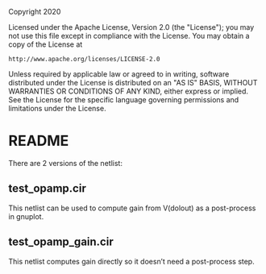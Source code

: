 Copyright 2020

Licensed under the Apache License, Version 2.0 (the "License");
you may not use this file except in compliance with the License.
You may obtain a copy of the License at

    http://www.apache.org/licenses/LICENSE-2.0

Unless required by applicable law or agreed to in writing, software
distributed under the License is distributed on an "AS IS" BASIS,
WITHOUT WARRANTIES OR CONDITIONS OF ANY KIND, either express or implied.
See the License for the specific language governing permissions and
limitations under the License.

# README

There are 2 versions of the netlist:
## test_opamp.cir
This netlist can be used to compute gain from V(dolout) as a post-process in gnuplot.

## test_opamp_gain.cir
This netlist computes gain directly so it doesn’t need a post-process step.
